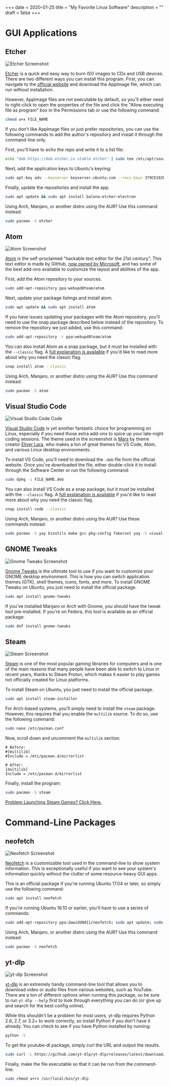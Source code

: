 +++
date = 2020-01-25
title = "My Favorite Linux Software"
description = ""
draft = false
+++

# GUI Applications

## Etcher

![Etcher
Screenshot](https://img.cleberg.net/blog/20200125-the-best-linux-software/etcher.png)

[Etcher](https://www.balena.io/etcher/) is a quick and easy way to burn ISO
images to CDs and USB devices. There are two different ways you can install this
program. First, you can navigate to the [official
website](https://www.balena.io/etcher/) and download the AppImage file, which
can run without installation.

However, AppImage files are not executable by default, so you'll either need to
right-click to open the properties of the file and click the "Allow executing
file as program" box in the Permissions tab or use the following command:

```sh
chmod u+x FILE_NAME
```

If you don't like AppImage files or just prefer repositories, you can use the
following commands to add the author's repository and install it through the
command-line only.

First, you'll have to echo the repo and write it to a list file:

```sh
echo "deb https://deb.etcher.io stable etcher" | sudo tee /etc/apt/sources.list.d/balena-etcher.list
```

Next, add the application keys to Ubuntu's keyring:

```sh
sudo apt-key adv --keyserver keyserver.ubuntu.com --recv-keys 379CE192D401AB61
```

Finally, update the repositories and install the app.

```sh
sudo apt update && sudo apt install balena-etcher-electron
```

Using Arch, Manjaro, or another distro using the AUR? Use this command instead:

```sh
sudo pacman -S etcher
```

## Atom

![Atom
Screenshot](https://img.cleberg.net/blog/20200125-the-best-linux-software/atom.png)

[Atom](https://atom.io) is the self-proclaimed "hackable text editor for the
21st century". This text editor is made by GitHub, [now owned by
Microsoft](https://news.microsoft.com/2018/06/04/microsoft-to-acquire-github-for-7-5-billion/),
and has some of the best add-ons available to customize the layout and abilities
of the app.

First, add the Atom repository to your sources.

```sh
sudo add-apt-repository ppa:webupd8team/atom
```

Next, update your package listings and install atom.

```sh
sudo apt update && sudo apt install atom
```

If you have issues updating your packages with the Atom repository, you'll need
to use the snap package described below instead of the repository. To remove the
repository we just added, use this command:

```sh
sudo add-apt-repository -r ppa:webupd8team/atom
```

You can also install Atom as a snap package, but it must be installed with the
`--classic` flag. A [full explanation is
available](https://language-bash.com/blog/how-to-snap-introducing-classic-confinement)
if you'd like to read more about why you need the classic flag.

```sh
snap install atom --classic
```

Using Arch, Manjaro, or another distro using the AUR? Use this command instead:

```sh
sudo pacman -S atom
```

## Visual Studio Code

![Visual Studio Code
Code](https://img.cleberg.net/blog/20200125-the-best-linux-software/vscode.png)

[Visual Studio Code](https://code.visualstudio.com) is yet another fantastic
choice for programming on Linux, especially if you need those extra add-ons to
spice up your late-night coding sessions. The theme used in the screenshot is
[Mars](https://marketplace.visualstudio.com/items?itemName=EliverLara.mars) by
theme creator [Eliver Lara](https://github.com/EliverLara), who makes a ton of
great themes for VS Code, Atom, and various Linux desktop environments.

To install VS Code, you'll need to download the `.deb` file from the official
website. Once you've downloaded the file, either double-click it to install
through the Software Center or run the following command:

```sh
sudo dpkg -i FILE_NAME.deb
```

You can also install VS Code as a snap package, but it must be installed with
the `--classic` flag. A [full explanation is
available](https://language-bash.com/blog/how-to-snap-introducing-classic-confinement)
if you'd like to read more about why you need the classic flag.

```sh
snap install code --classic
```

Using Arch, Manjaro, or another distro using the AUR? Use these commands
instead:

```sh
sudo pacman -S yay binutils make gcc pkg-config fakeroot yay -S visual-studio-code-bin
```

## GNOME Tweaks

![Gnome Tweaks
Screenshot](https://img.cleberg.net/blog/20200125-the-best-linux-software/gnome-tweaks.png)

[Gnome Tweaks](https://gitlab.gnome.org/GNOME/gnome-tweaks) is the ultimate tool
to use if you want to customize your GNOME desktop environment. This is how you
can switch application themes (GTK), shell themes, icons, fonts, and more. To
install GNOME Tweaks on Ubuntu, you just need to install the official package.

```sh
sudo apt install gnome-tweaks
```

If you've installed Manjaro or Arch with Gnome, you should have the tweak tool
pre-installed. If you're on Fedora, this tool is available as an official
package:

```sh
sudo dnf install gnome-tweaks
```

## Steam

![Steam
Screenshot](https://img.cleberg.net/blog/20200125-the-best-linux-software/steam.png)

[Steam](https://steampowered.com) is one of the most popular gaming libraries
for computers and is one of the main reasons that many people have been able to
switch to Linux in recent years, thanks to Steam Proton, which makes it easier
to play games not officially created for Linux platforms.

To install Steam on Ubuntu, you just need to install the official package.

```sh
sudo apt install steam-installer
```

For Arch-based systems, you'll simply need to install the `steam` package.
However, this requires that you enable the `multilib` source. To do so, use the
following command:

```sh
sudo nano /etc/pacman.conf
```

Now, scroll down and uncomment the `multilib` section.

```config
# Before:
#[multilib]
#Include = /etc/pacman.d/mirrorlist

# After:
[multilib]
Include = /etc/pacman.d/mirrorlist
```

Finally, install the program:

```sh
sudo pacman -S steam
```

[Problem Launching Steam Games? Click
Here.](./2020-01-26-steam-on-ntfs-drives.html)

# Command-Line Packages

## neofetch

![Neofetch
Screenshot](https://img.cleberg.net/blog/20200125-the-best-linux-software/neofetch.png)

[Neofetch](https://github.com/dylanaraps/neofetch) is a customizable tool used
in the command-line to show system information. This is exceptionally useful if
you want to see your system's information quickly without the clutter of some
resource-heavy GUI apps.

This is an official package if you're running Ubuntu 17.04 or later, so simply
use the following command:

```sh
sudo apt install neofetch
```

If you're running Ubuntu 16.10 or earlier, you'll have to use a series of
commands:

```sh
sudo add-apt-repository ppa:dawidd0811/neofetch; sudo apt update; sudo apt install neofetch
```

Using Arch, Manjaro, or another distro using the AUR? Use this command instead:

```sh
sudo pacman -S neofetch
```

## yt-dlp

![yt-dlp
Screenshot](https://img.cleberg.net/blog/20200125-the-best-linux-software/yt-dlp.png)

[yt-dlp](https://github.com/yt-dlp/yt-dlp) is an extremely handy command-line
tool that allows you to download video or audio files from various websites,
such as YouTube. There are a ton of different options when running this package,
so be sure to run `yt-dlp --help` first to look through everything you can do
(or give up and search for the best config online).

While this shouldn't be a problem for most users, yt-dlp requires Python 2.6,
2.7, or 3.2+ to work correctly, so install Python if you don't have it already.
You can check to see if you have Python installed by running:

```sh
python -V
```

To get the youtube-dl package, simply curl the URL and output the results.

```sh
sudo curl -L https://github.com/yt-dlp/yt-dlp/releases/latest/download/yt-dlp -o /usr/local/bin/yt-dlp
```

Finally, make the file executable so that it can be run from the command-line.

```sh
sudo chmod a+rx /usr/local/bin/yt-dlp
```
